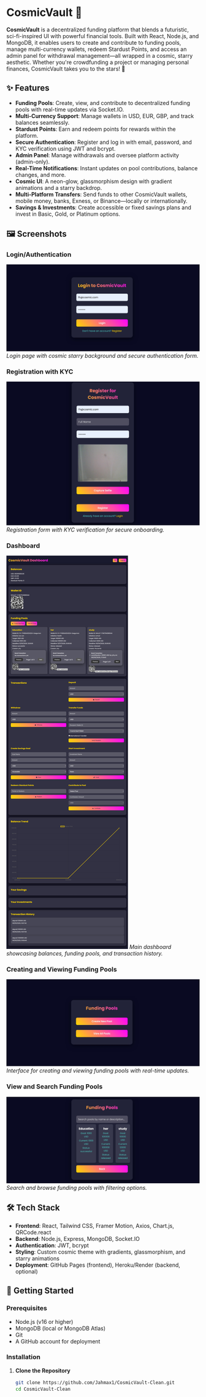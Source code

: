 # CosmicVault 🚀

**CosmicVault** is a decentralized funding platform that blends a futuristic, sci-fi-inspired UI with powerful financial tools. Built with React, Node.js, and MongoDB, it enables users to create and contribute to funding pools, manage multi-currency wallets, redeem Stardust Points, and access an admin panel for withdrawal management—all wrapped in a cosmic, starry aesthetic. Whether you're crowdfunding a project or managing personal finances, CosmicVault takes you to the stars! 🌟

## ✨ Features

- **Funding Pools**: Create, view, and contribute to decentralized funding pools with real-time updates via Socket.IO.
- **Multi-Currency Support**: Manage wallets in USD, EUR, GBP, and track balances seamlessly.
- **Stardust Points**: Earn and redeem points for rewards within the platform.
- **Secure Authentication**: Register and log in with email, password, and KYC verification using JWT and bcrypt.
- **Admin Panel**: Manage withdrawals and oversee platform activity (admin-only).
- **Real-Time Notifications**: Instant updates on pool contributions, balance changes, and more.
- **Cosmic UI**: A neon-glow, glassmorphism design with gradient animations and a starry backdrop.
- **Multi-Platform Transfers**: Send funds to other CosmicVault wallets, mobile money, banks, Exness, or Binance—locally or internationally.
- **Savings & Investments**: Create accessible or fixed savings plans and invest in Basic, Gold, or Platinum options.

## 🖼️ Screenshots

### Login/Authentication
![Login Page](screenshots/Screenshot_9-5-2025_17123_localhost.jpeg)
*Login page with cosmic starry background and secure authentication form.*

### Registration with KYC
![Registration Page](screenshots/Screenshot_9-5-2025_171141_localhost.jpeg)
*Registration form with KYC verification for secure onboarding.*

### Dashboard
![Dashboard](screenshots/Screenshot_9-5-2025_171233_localhost.jpeg)
*Main dashboard showcasing balances, funding pools, and transaction history.*

### Creating and Viewing Funding Pools
![Create Pool](screenshots/Screenshot_9-5-2025_171311_localhost.jpeg)
*Interface for creating and viewing funding pools with real-time updates.*

### View and Search Funding Pools
![Search Pools](screenshots/Screenshot_9-5-2025_171344_localhost.jpeg)
*Search and browse funding pools with filtering options.*

## 🛠️ Tech Stack

- **Frontend**: React, Tailwind CSS, Framer Motion, Axios, Chart.js, QRCode.react
- **Backend**: Node.js, Express, MongoDB, Socket.IO
- **Authentication**: JWT, bcrypt
- **Styling**: Custom cosmic theme with gradients, glassmorphism, and starry animations
- **Deployment**: GitHub Pages (frontend), Heroku/Render (backend, optional)

## 🚀 Getting Started

### Prerequisites
- Node.js (v16 or higher)
- MongoDB (local or MongoDB Atlas)
- Git
- A GitHub account for deployment

### Installation

1. **Clone the Repository**
   ```bash
   git clone https://github.com/Jahmax1/CosmicVault-Clean.git
   cd CosmicVault-Clean